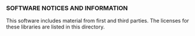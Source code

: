 ### SOFTWARE NOTICES AND INFORMATION

This software includes material from first and third parties. The licenses for these libraries are listed in this directory.

